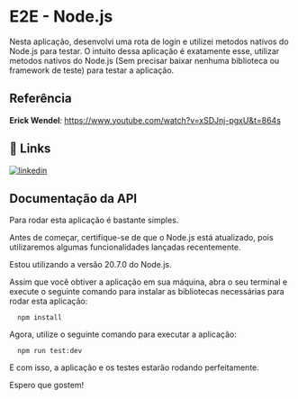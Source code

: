 # E2E - Node.js

Nesta aplicação, desenvolvi uma rota de login e utilizei metodos nativos do Node.js para testar. O intuito dessa aplicação é exatamente esse, utilizar metodos nativos do Node.js (Sem precisar baixar nenhuma biblioteca ou framework de teste) para testar a aplicação.

## Referência

**Erick Wendel**: https://www.youtube.com/watch?v=xSDJnj-pgxU&t=864s

## 🔗 Links

[![linkedin](https://img.shields.io/badge/linkedin-0A66C2?style=for-the-badge&logo=linkedin&logoColor=white)](https://www.linkedin.com/in/theodoro-vieira-9a1b10232/)

## Documentação da API

Para rodar esta aplicação é bastante simples.

Antes de começar, certifique-se de que o Node.js está atualizado, pois utilizaremos algumas funcionalidades lançadas recentemente.

Estou utilizando a versão 20.7.0 do Node.js.

Assim que você obtiver a aplicação em sua máquina, abra o seu terminal e execute o seguinte comando para instalar as bibliotecas necessárias para rodar esta aplicação:

```http
  npm install
```

Agora, utilize o seguinte comando para executar a aplicação:

```http
  npm run test:dev
```

E com isso, a aplicação e os testes estarão rodando perfeitamente.

Espero que gostem!
